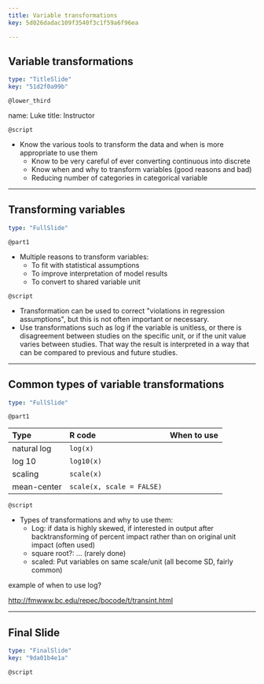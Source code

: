 ```yaml
---
title: Variable transformations
key: 5d026dadac109f3540f3c1f59a6f96ea

---
```

## Variable transformations

```yaml
type: "TitleSlide"
key: "51d2f0a99b"
```

`@lower_third`

name: Luke
title: Instructor


`@script`

- Know the various tools to transform the data and when is more appropriate to
use them
    - Know to be very careful of ever converting continuous into discrete
    - Know when and why to transform variables (good reasons and bad)
    - Reducing number of categories in categorical variable



---
## Transforming variables

```yaml
type: "FullSlide"
```

`@part1`

- Multiple reasons to transform variables:
    - To fit with statistical assumptions
    - To improve interpretation of model results
    - To convert to shared variable unit


`@script`

- Transformation can be used to correct "violations in regression
assumptions", but this is not often important or necessary.
- Use transformations such as log if the variable is unitless, or there is
disagreement between studies on the specific unit, or if the unit value
varies between studies. That way the result is interpreted in a way that 
can be compared to previous and future studies.


---
## Common types of variable transformations

```yaml
type: "FullSlide"
```

`@part1`

| Type | R code | When to use |
|:-----|:-------|:------------|
| natural log | `log(x)` | |
| log 10 | `log10(x)` | |
| scaling | `scale(x)` | |
| mean-center | `scale(x, scale = FALSE)` | |



`@script`

- Types of transformations and why to use them:
    - Log: if data is highly skewed, if interested in output after
    backtransforming of percent impact rather than on original unit impact
    (often used)
    - square root?: ... (rarely done)
    - scaled: Put variables on same scale/unit (all become SD, fairly common)

example of when to use log?

http://fmwww.bc.edu/repec/bocode/t/transint.html

---
## Final Slide

```yaml
type: "FinalSlide"
key: "9da01b4e1a"
```

`@script`


